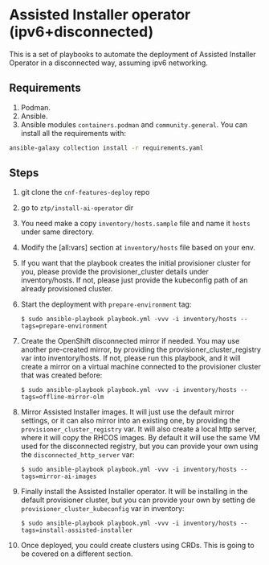 # Assisted Installer operator (ipv6+disconnected) #
This is a set of playbooks to automate the deployment of Assisted Installer Operator
in a disconnected way, assuming ipv6 networking.

## Requirements ##

1. Podman.
2. Ansible.
3. Ansible modules `containers.podman` and `community.general`. You can install all the requirements with: 

  ```bash
  ansible-galaxy collection install -r requirements.yaml
  ```
        
## Steps ##

1. git clone the `cnf-features-deploy` repo
2. go to `ztp/install-ai-operator` dir
3. You need make a copy `inventory/hosts.sample` file and name it `hosts` under same directory.
4. Modify the [all:vars] section at `inventory/hosts` file based on your env.
5. If you want that the playbook creates the initial provisioner cluster for you, please provide
the provisioner_cluster details under inventory/hosts. If not, please just provide the kubeconfig
path of an already provisioned cluster.
6. Start the deployment with `prepare-environment` tag:

      ```console
      $ sudo ansible-playbook playbook.yml -vvv -i inventory/hosts --tags=prepare-environment
      ```

7. Create the OpenShift disconnected mirror if needed. You may use another pre-created mirror, by
providing the provisioner_cluster_registry var into inventory/hosts. If not, please run this playbook,
and it will create a mirror on a virtual machine connected to the provisioner cluster that was created
before:

      ```console
      $ sudo ansible-playbook playbook.yml -vvv -i inventory/hosts --tags=offline-mirror-olm
      ```

8. Mirror Assisted Installer images. It will just use the default mirror settings, or it can also mirror
into an existing one, by providing the `provisioner_cluster_registry` var. It will also create a local
http server, where it will copy the RHCOS images. By default it will use the same VM used for the
disconnected registry, but you can provide your own using the `disconnected_http_server` var:

      ```console
      $ sudo ansible-playbook playbook.yml -vvv -i inventory/hosts --tags=mirror-ai-images
      ```
    
9. Finally install the Assisted Installer operator. It will be installing in the default provisioner cluster,
but you can provide your own by setting de `provisioner_cluster_kubeconfig` var in inventory:

      ```console
      $ sudo ansible-playbook playbook.yml -vvv -i inventory/hosts --tags=install-assisted-installer
      ```

10. Once deployed, you could create clusters using CRDs. This is going to be covered on a different section.
